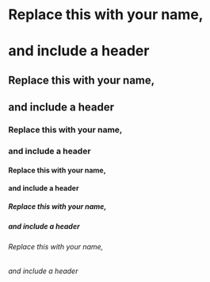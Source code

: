 # Replace this with your name,<h1> and include a header </h1>
## Replace this with your name,<h2> and include a header </h2>
### Replace this with your name,<h3> and include a header </h3>
#### Replace this with your name, <h4>and include a header </h4>
##### Replace this with your name,<h5> and include a header </h5>
###### Replace this with your name,<h6> and include a header </h6>



